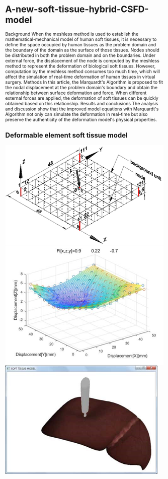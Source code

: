 # A-new-soft-tissue-hybrid-CSFD-model
Background When the meshless method is used to establish the mathematical-mechanical model of human soft tissues, it is necessary to define the space occupied by human tissues as the problem domain and the boundary of the domain as the surface of those tissues. Nodes should be distributed in both the problem domain and on the boundaries. Under external force, the displacement of the node is computed by the meshless method to represent the deformation of biological soft tissues. However, computation by the meshless method consumes too much time, which will affect the simulation of real-time deformation of human tissues in virtual surgery. Methods In this article, the Marquardt's Algorithm is proposed to fit the nodal displacement at the problem domain's boundary and obtain the relationship between surface deformation and force. When different external forces are applied, the deformation of soft tissues can be quickly obtained based on this relationship. Results and conclusions The analysis and discussion show that the improved model equations with Marquardt's Algorithm not only can simulate the deformation in real-time but also preserve the authenticity of the deformation model's physical properties.
## Deformable element soft tissue model

![Fig1](https://github.com/Lohnwave/A-new-soft-tissue-hybrid-CSFD-model/raw/master/3.png)
![Fig2](https://github.com/Lohnwave/A-new-soft-tissue-hybrid-CSFD-model/raw/master/1.jpg)
![Fig3](https://github.com/Lohnwave/A-new-soft-tissue-hybrid-CSFD-model/raw/master/5.jpg)
